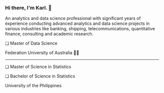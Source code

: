 ### Hi there, I'm Karl. 👋

An analytics and data science professional with significant years of experience conducting advanced analytics and data science projects in various industries like banking, shipping, telecommunications, quantitative finance, consulting and academic research.

❏ Master of Data Science

  Federation University of Australia 🚀🌟

____________

❏ Master of Science in Statistics 

❏ Bachelor of Science in Statistics
  
  University of the Philippines
  
<!--
**KarlRetumban/KarlRetumban** is a ✨ _special_ ✨ repository because its `README.md` (this file) appears on your GitHub profile.

Here are some ideas to get you started:

- 🔭 I’m currently working on ...
- 🌱 I’m currently learning ...
- 👯 I’m looking to collaborate on ...
- 🤔 I’m looking for help with ...
- 💬 Ask me about ...
- 📫 How to reach me: ...
- 😄 Pronouns: ...
- ⚡ Fun fact: ...
-->
